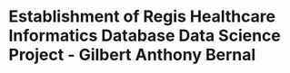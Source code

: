# Establishment of Regis Healthcare Informatics Database Data Science Project - Gilbert Anthony Bernal
